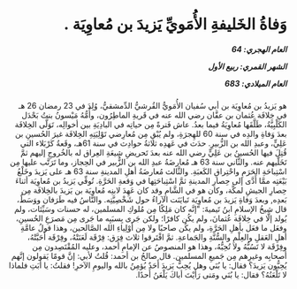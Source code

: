 <h1 dir="rtl">وَفاةُ الخَليفةِ الأُمَويِّ يَزيدَ بن مُعاوِيَة .</h1>

<h5 dir="rtl">العام الهجري:  64

الشهر القمري: ربيع الأول

العام الميلادي: 683</h5>

<p dir="rtl">هو يَزيدُ بن مُعاوِيَة بن أبي سُفيان الأُمَويُّ القُرشيُّ الدِّمشقيُّ، وُلِدَ في 23 رمضان 26 هـ في خِلافَة عُثمان بن عفَّان رضي الله عنه في قَريةِ الماطِرُون، وأُمُّهُ مَيْسونُ بنتُ بَحْدَل الكَلْبِيَّةُ، طَلَّقَها مُعاوِيَةُ فيما بعدُ. عاش فَترةً مِن حياتِه في البادِيَةِ بين أخوالِه، تَوَلَّى الخِلافَة بعدَ وَفاةِ والدِه في سنة 60 للهِجرَةِ، ولم يُبْقِ مِن مُعارِضي تَوْلِيَتِهِ الخِلافَة غيرَ الحُسينِ بن عَلِيٍّ، وعبدِ الله بن الزُّبيرِ. حدَث في عَهدِه ثلاثةُ حوادِث في سنة 61هـ، وقَعةُ كَرْبَلاء التي قُتِلَ فيها الحُسينُ بن عَلِيٍّ رضي الله عنه بعدَ تَحريضِ شِيعَةِ العِراق له بالخُروجِ إليهم ثمَّ تَخَلّيهم عنه. والثَّاني سنة 63 هـ مُعارضَةُ عبدِ الله بن الزُّبير في الحِجاز، وما تَرَتَّب عليها مِن اسْتِباحَةِ الحَرَمِ واحْتِراقِ الكَعبَةِ. والثَّالث مُعارضَةُ أهلِ المدينةِ سنة 63 هـ على يَزيدَ وخَلْعُ بَيْعَتِه ممَّا أَدَّى إلى حِصارِ المدينةِ ثمَّ اسْتِباحَتِها في وَقعةِ الحَرَّةِ. تُوفِّي يَزيدُ بن مُعاوِيَة أثناءَ حِصارِ الجيشِ لمكَّة، وكان هو في الشَّامِ وقد كان عَهِدَ لابنِه مُعاوِيَة بن يَزيدَ بالخِلافَة مِن بَعدِه, وبعدَ وَفاةِ يَزيدَ بن مُعاوِيَة تَبايَنَت الآراءُ حول شَخْصِيَّتِه. والنَّاسُ فيه طَرَفان ووَسَطٌ، قال شيخُ الإسلامِ ابنُ تَيميةَ: "إنَّه كان مَلِكًا مِن مُلوكِ المسلمين، له حسنات وسَيِّئات، ولم يُولد إلَّا في خِلافَة عُثمانَ، ولم يكُن كافرًا؛ ولكن جَرى بِسبَبِه ما جَرى مِن مَصرَعِ الحُسينِ، وفعَل ما فعَل بأهلِ الحَرَّةِ، ولم يكُن صاحبًا ولا مِن أوْلِياءِ الله الصَّالحين، وهذا قولُ عامَّةِ أهلِ العَقلِ والعِلْمِ والسُّنَّةِ والجَماعةِ. ثمَّ افْتَرقوا ثلاث فِرَق: فِرْقَة لَعَنَتْهُ، وفِرْقَة أَحَبَّتْهُ، وفِرْقَة لا تَسُبُّهُ ولا تُحِبُّهُ، وهذا هو المنصوصُ عن الإمامِ أحمد، وعليه المُقْتَصِدون مِن أصحابِه وغيرِهم مِن جَميعِ المسلمين. قال صالحُ بن أحمد: قُلتُ لأبي: إنَّ قومًا يَقولون إنَّهم يُحِبُّون يَزيدَ؟ فقال: يا بُنَي وهل يُحِبُّ يَزيدَ أَحَدٌ يُؤمِنُ بالله واليومِ الآخرِ! فقلتُ: يا أَبَتِ فلماذا لا تَلْعَنُهُ؟ فقال: يا بُنَي ومَتى رَأَيْتَ أباكَ يَلْعَنُ أَحدًا.</p></br>
